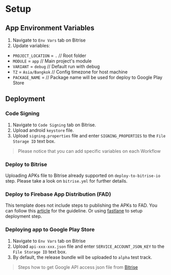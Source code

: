 # Setup

## App Environment Variables

1. Navigate to `Env Vars` tab on Bitrise
2. Update variables:
  - `PROJECT_LOCATION` = `.` // Root folder
  - `MODULE` = `app` // Main project's module
  - `VARIANT` = `debug` // Default run with debug
  - `TZ` = `Asia/Bangkok` // Config timezone for host machine
  - `PACKAGE_NAME` = <Your app package id> // Package name will be used for deploy to Google Play Store

## Deployment

### Code Signing

1. Navigate to `Code Signing` tab on Bitrise.
2. Upload android `keystore` file.
3. Upload `signing.properties` file and enter `SIGNING_PROPERTIES` to the `File Storage ID` text box.

> Please notice that you can add specific variables on each Workflow

### Deploy to Bitrise

Uploading APKs file to Bitrise already supported on `deploy-to-bitrise-io` step. Please take a look on `bitrise.yml` for further details.

### Deploy to Firebase App Distribution (FAD)

This template does not include steps to publishing the APKs to FAD.
You can follow this [article](https://medium.com/@arekk/bitrise-firebase-app-distribution-step-9f9eb558fb89) for the guideline. Or using [fastlane](https://docs.fastlane.tools/getting-started/android/setup/) to setup deployment step.

### Deploying app to Google Play Store

1. Navigate to `Env Vars` tab on Bitrise
2. Upload `api-xxx-xxx.json` file and enter `SERVICE_ACCOUNT_JSON_KEY` to the `File Storage ID` text box.
3. By default, the release bundle will be uploaded to `alpha` test track.

> Steps how to get Google API access json file from [Bitrise](https://devcenter.bitrise.io/deploy/android-deploy/deploying-android-apps/)
